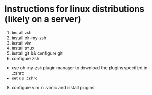 # Instructions for linux distributions (likely on a server)

1) install zsh
2) install oh-my-zsh
3) install vim
4) install tmux
5) install git && configure git
6) configure zsh
* use oh-my-zsh plugin manager to download the plugins specified in .zshrc
* set up .zshrc
8) configure vim in .vimrc and install plugins
